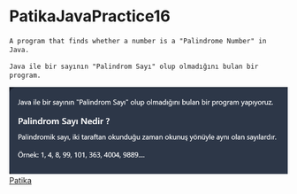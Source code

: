 # PatikaJavaPractice16
```
A program that finds whether a number is a "Palindrome Number" in Java.
```
```
Java ile bir sayının "Palindrom Sayı" olup olmadığını bulan bir program.
```
![PalindromeNumber.png](PalindromeNumber.png)
[Patika](https://www.patika.dev)


